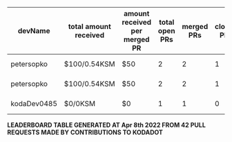 | devName | total amount received |  amount received per merged PR | total open PRs | merged PRs | closed PRs | linesAdded to linesRemoved | commits merged | total commentCount | comments per PR | resolvedIssues to numOfOpenPr | last transaction  |
|-|-|-|-|-|-|-|-|-|-|-|-|  
| petersopko | $100/0.54KSM | $50 | 2 | 2 | 1 | 2/2 | 2 | 2 | 1 | 0/2 |[Link to last transaction](https://kusama.subscan.io/extrinsic/0x8220eacad05f9d04b1f1b3d3daf1e752d021ec93dc5e1a85f580eca64401a8db) |
| petersopko | $100/0.54KSM | $50 | 2 | 2 | 1 | 2/2 | 2 | 2 | 1 | 0/2 |[Link to last transaction](https://kusama.subscan.io/extrinsic/0x8220eacad05f9d04b1f1b3d3daf1e752d021ec93dc5e1a85f580eca64401a8db) |
| kodaDev0485 | $0/0KSM | $0 | 1 | 1 | 0 | 1/2 | 3 | 0 | 0 | 0/1 |[Link to last transaction](null) |

 
 **LEADERBOARD TABLE GENERATED AT Apr 8th 2022 FROM 42 PULL REQUESTS MADE BY CONTRIBUTIONS TO KODADOT**